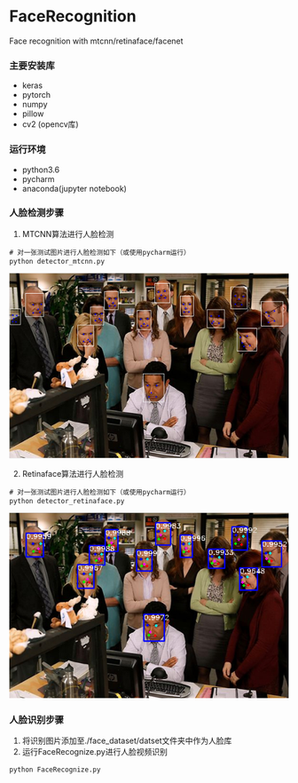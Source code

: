 # FaceRecognition
Face recognition with mtcnn/retinaface/facenet

### 主要安装库
- keras
- pytorch
- numpy
- pillow
- cv2 (opencv库)

### 运行环境
- python3.6
- pycharm
- anaconda(jupyter notebook)

### 人脸检测步骤
1. MTCNN算法进行人脸检测
```
# 对一张测试图片进行人脸检测如下（或使用pycharm运行）
python detector_mtcnn.py
```
![image](result/mtcnn.png)

2. Retinaface算法进行人脸检测
```
# 对一张测试图片进行人脸检测如下（或使用pycharm运行）
python detector_retinaface.py
```
![image](result/retinaface.png)

### 人脸识别步骤
1. 将识别图片添加至./face_dataset/datset文件夹中作为人脸库
2. 运行FaceRecognize.py进行人脸视频识别
```
python FaceRecognize.py
```
